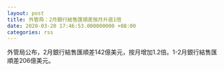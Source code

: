 ```yaml
---
layout: post
title: 外管局：2月銀行結售匯順差按月升逾1倍
date: 2020-03-20 17:46:53.000000000 +08:00
categories: rss
---
```


外管局公布，2月銀行結售匯順差142億美元，按月增加1.2倍。1-2月銀行結售匯順差206億美元。
